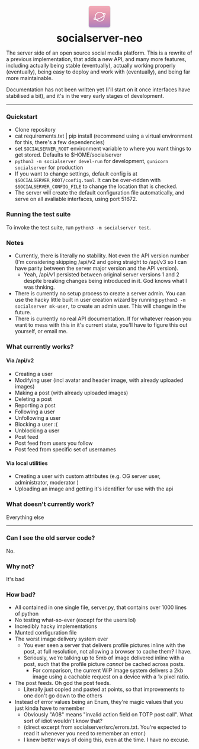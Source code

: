 
<div align="center">
    <img src="logo.png" style="width:64px;margin-top:12px;margin-bottom:5px;"/>
    <h1 style="margin-top:0;margin-bottom:5px;">socialserver-neo</h1>
</div>

The server side of an open source social media platform. This is a rewrite of a previous implementation, that adds
a new API, and many more features, including actually being stable (eventually), actually working properly (eventually),
being easy to deploy and work with (eventually), and being far more maintainable.

Documentation has not been written yet (I'll start on it once interfaces have stabilised a bit), and it's in the very
early stages of development.

---
### Quickstart

- Clone repository
- cat requirements.txt | pip install (recommend using a virtual environment for this, there's a few dependencies)
- set ```SOCIALSERVER_ROOT``` environment variable to where you want things to get stored. Defaults to 
$HOME/socialserver
- ```python3 -m socialserver devel-run``` for development, ```gunicorn socialserver``` for production
- If you want to change settings, default config is at ```$SOCIALSERVER_ROOT/config.toml```. It can be over-ridden with
  ```$SOCIALSERVER_CONFIG_FILE``` to change the location that is checked.
- The server will create the default configuration file automatically, and serve on all avaliable interfaces, using
  port 51672.


### Running the test suite
To invoke the test suite, run  ```python3 -m socialserver test```.

### Notes

- Currently, there is literally no stability. Not even the API version number (I'm considering skipping /api/v2 
and going straight to /api/v3 so I can have parity between the server major version and the API version).
     - Yeah, /api/v1 persisted between original server versions 1 and 2 despite breaking changes being introduced in it.
     God knows what I was thnking.
- There is currently no setup process to create a server admin. You can use the hacky little built in user creation
  wizard by running ```python3 -m socialserver mk-user```, to create an admin user. This will change in the future.
- There is currently no real API documentation. If for whatever reason you want to mess with this in it's current state,
  you'll have to figure this out yourself, or email me.

### What currently works?

#### Via /api/v2
- Creating a user
- Modifying user (incl avatar and header image, with already uploaded images)
- Making a post (with already uploaded images)
- Deleting a post
- Reporting a post
- Following a user
- Unfollowing a user
- Blocking a user :(
- Unblocking a user
- Post feed
- Post feed from users you follow
- Post feed from specific set of usernames
#### Via local utilities
- Creating a user with custom attributes (e.g. OG server user, administrator, moderator )
- Uploading an image and getting it's identifier for use with the api
### What doesn't currently work?

Everything else

---

### Can I see the old server code?

No.

### Why not?

It's bad

### How bad?

- All contained in one single file, server.py, that contains over 1000 lines of python
- No testing what-so-ever (except for the users lol)
- Incredibly hacky implementations
- Munted configuration file
- The worst image delivery system ever
    - You ever seen a server that delivers profile pictures inline with the post, at full resolution, not allowing a
    browser to cache them? I have.
    - Seriously, we're talking up to 5mb of image delivered inline with a post, such that the profile picture *cannot* 
    be cached across posts.
      - For comparison, the current WIP image system delivers a 2kb image using a cachable request on a device with a
      1x pixel ratio.
- The post feeds. Oh god the post feeds.
    - Literally just copied and pasted at points, so that improvements to one don't go down to the others
- Instead of error values being an Enum, they're magic values that you just kinda have to remember
    - Obviously "A08" means "invalid action field on TOTP post call". What sort of idiot wouldn't know that?
    - (direct excerpt from socialserver/src/errors.txt. You're expected to read it whenever you need to remember an
  error.)
    - I knew better ways of doing this, even at the time. I have no excuse.